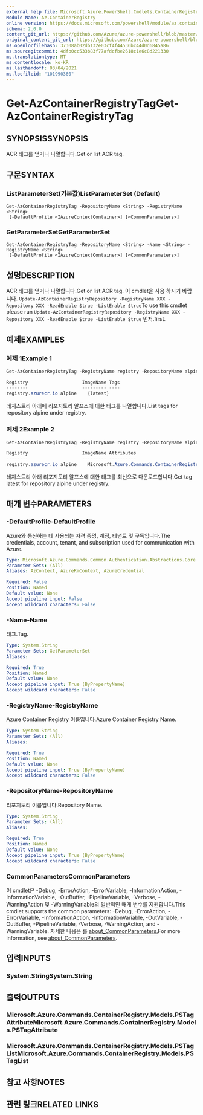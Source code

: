 ```yaml
---
external help file: Microsoft.Azure.PowerShell.Cmdlets.ContainerRegistry.dll-Help.xml
Module Name: Az.ContainerRegistry
online version: https://docs.microsoft.com/powershell/module/az.containerregistry/get-azcontainerregistrytag
schema: 2.0.0
content_git_url: https://github.com/Azure/azure-powershell/blob/master/src/ContainerRegistry/ContainerRegistry/help/Get-AzContainerRegistryTag.md
original_content_git_url: https://github.com/Azure/azure-powershell/blob/master/src/ContainerRegistry/ContainerRegistry/help/Get-AzContainerRegistryTag.md
ms.openlocfilehash: 37308ab02db132e03cf4f44536bc44d0d6845a86
ms.sourcegitcommit: 4dfb0cc533b83f77afdcfbe2618c1e6c8d221330
ms.translationtype: MT
ms.contentlocale: ko-KR
ms.lasthandoff: 03/04/2021
ms.locfileid: "101990360"
---
```

# <span data-ttu-id="6d765-101">Get-AzContainerRegistryTag</span><span class="sxs-lookup"><span data-stu-id="6d765-101">Get-AzContainerRegistryTag</span></span>

## <span data-ttu-id="6d765-102">SYNOPSIS</span><span class="sxs-lookup"><span data-stu-id="6d765-102">SYNOPSIS</span></span>
<span data-ttu-id="6d765-103">ACR 태그를 얻거나 나열합니다.</span><span class="sxs-lookup"><span data-stu-id="6d765-103">Get or list ACR tag.</span></span> 

## <span data-ttu-id="6d765-104">구문</span><span class="sxs-lookup"><span data-stu-id="6d765-104">SYNTAX</span></span>

### <span data-ttu-id="6d765-105">ListParameterSet(기본값)</span><span class="sxs-lookup"><span data-stu-id="6d765-105">ListParameterSet (Default)</span></span>
```
Get-AzContainerRegistryTag -RepositoryName <String> -RegistryName <String>
 [-DefaultProfile <IAzureContextContainer>] [<CommonParameters>]
```

### <span data-ttu-id="6d765-106">GetParameterSet</span><span class="sxs-lookup"><span data-stu-id="6d765-106">GetParameterSet</span></span>
```
Get-AzContainerRegistryTag -RepositoryName <String> -Name <String> -RegistryName <String>
 [-DefaultProfile <IAzureContextContainer>] [<CommonParameters>]
```

## <span data-ttu-id="6d765-107">설명</span><span class="sxs-lookup"><span data-stu-id="6d765-107">DESCRIPTION</span></span>
<span data-ttu-id="6d765-108">ACR 태그를 얻거나 나열합니다.</span><span class="sxs-lookup"><span data-stu-id="6d765-108">Get or list ACR tag.</span></span>
<span data-ttu-id="6d765-109">이 cmdlet을 사용 하시기 바랍니다. `Update-AzContainerRegistryRepository -RegistryName XXX -Repository XXX -ReadEnable $true -ListEnable $true`</span><span class="sxs-lookup"><span data-stu-id="6d765-109">To use this cmdlet please run `Update-AzContainerRegistryRepository -RegistryName XXX -Repository XXX -ReadEnable $true -ListEnable $true`</span></span>
<span data-ttu-id="6d765-110">먼저.</span><span class="sxs-lookup"><span data-stu-id="6d765-110">first.</span></span>

## <span data-ttu-id="6d765-111">예제</span><span class="sxs-lookup"><span data-stu-id="6d765-111">EXAMPLES</span></span>

### <span data-ttu-id="6d765-112">예제 1</span><span class="sxs-lookup"><span data-stu-id="6d765-112">Example 1</span></span>
```powershell
Get-AzContainerRegistryTag -RegistryName registry -RepositoryName alpine

Registry                    ImageName Tags
--------                    --------- ----
registry.azurecr.io alpine    {latest}
```

<span data-ttu-id="6d765-113">레지스트리 아래에 리포지토리 알프스에 대한 태그를 나열합니다.</span><span class="sxs-lookup"><span data-stu-id="6d765-113">List tags for repository alpine under registry.</span></span>

### <span data-ttu-id="6d765-114">예제 2</span><span class="sxs-lookup"><span data-stu-id="6d765-114">Example 2</span></span>
```powershell
Get-AzContainerRegistryTag -RegistryName registry -RepositoryName alpine -name latest

Registry                    ImageName Attributes
--------                    --------- ----------
registry.azurecr.io alpine    Microsoft.Azure.Commands.ContainerRegistry.Models.PSTagAttributeBase
```

<span data-ttu-id="6d765-115">레지스트리 아래 리포지토리 알프스에 대한 태그를 최신으로 다운로드합니다.</span><span class="sxs-lookup"><span data-stu-id="6d765-115">Get tag latest for repository alpine under registry.</span></span>

## <span data-ttu-id="6d765-116">매개 변수</span><span class="sxs-lookup"><span data-stu-id="6d765-116">PARAMETERS</span></span>

### <span data-ttu-id="6d765-117">-DefaultProfile</span><span class="sxs-lookup"><span data-stu-id="6d765-117">-DefaultProfile</span></span>
<span data-ttu-id="6d765-118">Azure와 통신하는 데 사용되는 자격 증명, 계정, 테넌트 및 구독입니다.</span><span class="sxs-lookup"><span data-stu-id="6d765-118">The credentials, account, tenant, and subscription used for communication with Azure.</span></span>

```yaml
Type: Microsoft.Azure.Commands.Common.Authentication.Abstractions.Core.IAzureContextContainer
Parameter Sets: (All)
Aliases: AzContext, AzureRmContext, AzureCredential

Required: False
Position: Named
Default value: None
Accept pipeline input: False
Accept wildcard characters: False
```

### <span data-ttu-id="6d765-119">-Name</span><span class="sxs-lookup"><span data-stu-id="6d765-119">-Name</span></span>
<span data-ttu-id="6d765-120">태그.</span><span class="sxs-lookup"><span data-stu-id="6d765-120">Tag.</span></span>

```yaml
Type: System.String
Parameter Sets: GetParameterSet
Aliases:

Required: True
Position: Named
Default value: None
Accept pipeline input: True (ByPropertyName)
Accept wildcard characters: False
```

### <span data-ttu-id="6d765-121">-RegistryName</span><span class="sxs-lookup"><span data-stu-id="6d765-121">-RegistryName</span></span>
<span data-ttu-id="6d765-122">Azure Container Registry 이름입니다.</span><span class="sxs-lookup"><span data-stu-id="6d765-122">Azure Container Registry Name.</span></span>

```yaml
Type: System.String
Parameter Sets: (All)
Aliases:

Required: True
Position: Named
Default value: None
Accept pipeline input: True (ByPropertyName)
Accept wildcard characters: False
```

### <span data-ttu-id="6d765-123">-RepositoryName</span><span class="sxs-lookup"><span data-stu-id="6d765-123">-RepositoryName</span></span>
<span data-ttu-id="6d765-124">리포지토리 이름입니다.</span><span class="sxs-lookup"><span data-stu-id="6d765-124">Repository Name.</span></span>

```yaml
Type: System.String
Parameter Sets: (All)
Aliases:

Required: True
Position: Named
Default value: None
Accept pipeline input: True (ByPropertyName)
Accept wildcard characters: False
```

### <span data-ttu-id="6d765-125">CommonParameters</span><span class="sxs-lookup"><span data-stu-id="6d765-125">CommonParameters</span></span>
<span data-ttu-id="6d765-126">이 cmdlet은 -Debug, -ErrorAction, -ErrorVariable, -InformationAction, -InformationVariable, -OutBuffer, -PipelineVariable, -Verbose, -WarningAction 및 -WarningVariable의 일반적인 매개 변수를 지원합니다.</span><span class="sxs-lookup"><span data-stu-id="6d765-126">This cmdlet supports the common parameters: -Debug, -ErrorAction, -ErrorVariable, -InformationAction, -InformationVariable, -OutVariable, -OutBuffer, -PipelineVariable, -Verbose, -WarningAction, and -WarningVariable.</span></span> <span data-ttu-id="6d765-127">자세한 내용은 를 [about_CommonParameters.](http://go.microsoft.com/fwlink/?LinkID=113216)</span><span class="sxs-lookup"><span data-stu-id="6d765-127">For more information, see [about_CommonParameters](http://go.microsoft.com/fwlink/?LinkID=113216).</span></span>

## <span data-ttu-id="6d765-128">입력</span><span class="sxs-lookup"><span data-stu-id="6d765-128">INPUTS</span></span>

### <span data-ttu-id="6d765-129">System.String</span><span class="sxs-lookup"><span data-stu-id="6d765-129">System.String</span></span>

## <span data-ttu-id="6d765-130">출력</span><span class="sxs-lookup"><span data-stu-id="6d765-130">OUTPUTS</span></span>

### <span data-ttu-id="6d765-131">Microsoft.Azure.Commands.ContainerRegistry.Models.PSTagAttribute</span><span class="sxs-lookup"><span data-stu-id="6d765-131">Microsoft.Azure.Commands.ContainerRegistry.Models.PSTagAttribute</span></span>

### <span data-ttu-id="6d765-132">Microsoft.Azure.Commands.ContainerRegistry.Models.PSTagList</span><span class="sxs-lookup"><span data-stu-id="6d765-132">Microsoft.Azure.Commands.ContainerRegistry.Models.PSTagList</span></span>

## <span data-ttu-id="6d765-133">참고 사항</span><span class="sxs-lookup"><span data-stu-id="6d765-133">NOTES</span></span>

## <span data-ttu-id="6d765-134">관련 링크</span><span class="sxs-lookup"><span data-stu-id="6d765-134">RELATED LINKS</span></span>
